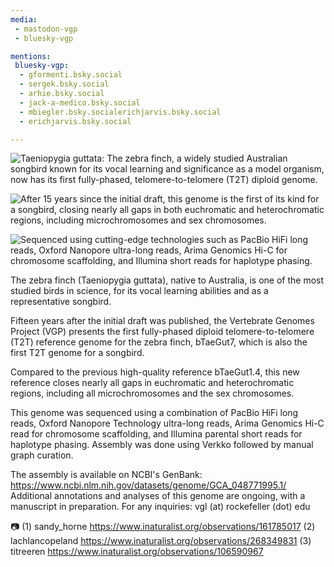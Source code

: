 ```yaml
---
media:
 - mastodon-vgp
 - bluesky-vgp

mentions:
 bluesky-vgp:
  - gformenti.bsky.social
  - sergek.bsky.social
  - arhie.bsky.social
  - jack-a-medico.bsky.social
  - mbiegler.bsky.socialerichjarvis.bsky.social
  - erichjarvis.bsky.social

---
```

![Taeniopygia guttata: The zebra finch, a widely studied Australian songbird known for its vocal learning and significance as a model organism, now has its first fully-phased, telomere-to-telomere (T2T) diploid genome.](https://genomeark.s3.amazonaws.com/species/Taeniopygia_guttata/bTaeGut7/img/bTaeGut7_1.jpg)

![After 15 years since the initial draft, this genome is the first of its kind for a songbird, closing nearly all gaps in both euchromatic and heterochromatic regions, including microchromosomes and sex chromosomes.](https://genomeark.s3.amazonaws.com/species/Taeniopygia_guttata/bTaeGut7/img/bTaeGut7_2.jpg)

![Sequenced using cutting-edge technologies such as PacBio HiFi long reads, Oxford Nanopore ultra-long reads, Arima Genomics Hi-C for chromosome scaffolding, and Illumina short reads for haplotype phasing.](https://genomeark.s3.amazonaws.com/species/Taeniopygia_guttata/bTaeGut7/img/bTaeGut7_3.jpg)

The zebra finch (Taeniopygia guttata), native to Australia, is one of the most studied birds in science, for its vocal learning abilities and as a representative songbird.


Fifteen years after the initial draft was published, the Vertebrate Genomes Project (VGP) presents the first fully-phased diploid telomere-to-telomere (T2T) reference genome for the zebra finch, bTaeGut7, which is also the first T2T genome for a songbird. 


Compared to the previous high-quality reference bTaeGut1.4, this new reference closes nearly all gaps in euchromatic and heterochromatic regions, including all microchromosomes and the sex chromosomes.


This genome was sequenced using a combination of PacBio HiFi long reads, Oxford Nanopore Technology ultra-long reads, Arima Genomics Hi-C read for chromosome scaffolding, and Illumina parental short reads for haplotype phasing.
Assembly was done using Verkko followed by manual graph curation.


The assembly is available on NCBI's GenBank: https://www.ncbi.nlm.nih.gov/datasets/genome/GCA_048771995.1/
Additional annotations and analyses of this genome are ongoing, with a manuscript in preparation. For any inquiries: vgl (at) rockefeller (dot) edu


📷 
(1) sandy_horne https://www.inaturalist.org/observations/161785017
(2) lachlancopeland https://www.inaturalist.org/observations/268349831 
(3) titreeren https://www.inaturalist.org/observations/106590967

